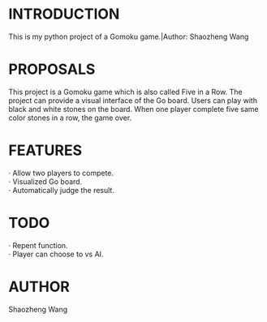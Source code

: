 # INTRODUCTION
 This is my python project of a Gomoku game.|Author: Shaozheng Wang
# PROPOSALS
 This project is a Gomoku game which is also called  Five in a Row. The project can provide a visual interface of the Go board. Users can play with black and white stones on the board. When one player complete five same color stones in a row, the game over.
# FEATURES
· Allow two players to compete.     
· Visualized Go board.     
· Automatically judge the result.     
# TODO
· Repent function.     
· Player can choose to vs AI.     
# AUTHOR
Shaozheng Wang
